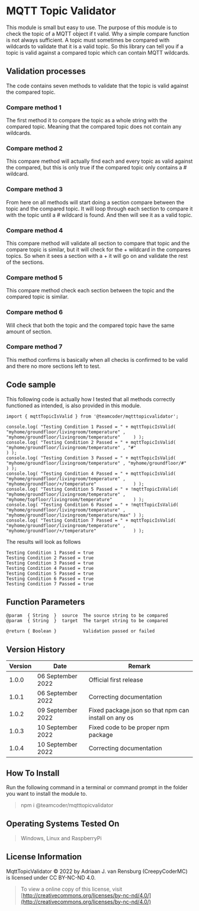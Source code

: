 # MQTT Topic Validator
This module is small but easy to use. The purpose of this module is to check the topic of a MQTT object if t valid. Why a simple compare function is not always sufficient. A topic must sometimes be compared with wildcards to validate that it is a valid topic. So this library can tell you if a topic is valid against a compared topic which can contain MQTT wildcards.
## Validation processes
The code contains seven methods to validate that the topic is valid against the compared topic.
### Compare method 1
The first method it to compare the topic as a whole string with the compared topic. Meaning that the compared topic does not contain any wildcards.
### Compare method 2
This compare method will actually find each and every topic as valid against the compared, but this is only true if the compared topic only contains a # wildcard.
### Compare method 3
From here on all methods will start doing a section compare between the topic and the compared topic. It will loop through each section to compare it with the topic until a # wildcard is found. And then will see it as a valid topic.
### Compare method 4
This compare method will validate all section to compare that topic and the compare topic is similar, but it will check for the + wildcard in the compares topics. So when it sees a section with a + it will go on and validate the rest of the sections.
### Compare method 5
This compare method check each section between the topic and the compared topic is similar.
### Compare method 6
Will check that both the topic and the compared topic have the same amount of section.
### Compare method 7
This method confirms is basically when all checks is confirmed to be valid and there no more sections left to test.
## Code sample
This following code is actually how I tested that all methods correctly functioned as intended, is also provided in this module.
```
import { mqttTopicIsValid } from '@teamcoder/mqtttopicvalidator';

console.log( "Testing Condition 1 Passed = " + mqttTopicIsValid(  "myhome/groundfloor/livingroom/temperature" , "myhome/groundfloor/livingroom/temperature"     ) );
console.log( "Testing Condition 2 Passed = " + mqttTopicIsValid(  "myhome/groundfloor/livingroom/temperature" , "#"                                             ) );
console.log( "Testing Condition 3 Passed = " + mqttTopicIsValid(  "myhome/groundfloor/livingroom/temperature" , "myhome/groundfloor/#"                          ) );
console.log( "Testing Condition 4 Passed = " + mqttTopicIsValid(  "myhome/groundfloor/livingroom/temperature" , "myhome/groundfloor/+/temperature"              ) );
console.log( "Testing Condition 5 Passed = " + !mqttTopicIsValid( "myhome/groundfloor/livingroom/temperature" , "myhome/topfloor/livingroom/temperature"        ) );
console.log( "Testing Condition 6 Passed = " + !mqttTopicIsValid( "myhome/groundfloor/livingroom/temperature" , "myhome/groundfloor/livingroom/temperature/max" ) );
console.log( "Testing Condition 7 Passed = " + mqttTopicIsValid(  "myhome/groundfloor/livingroom/temperature" , "myhome/groundfloor/+/temperature"              ) );
```
The results will look as follows
```
Testing Condition 1 Passed = true
Testing Condition 2 Passed = true
Testing Condition 3 Passed = true
Testing Condition 4 Passed = true
Testing Condition 5 Passed = true
Testing Condition 6 Passed = true
Testing Condition 7 Passed = true
```
## Function Parameters
```
@param  { String  }  source  The source string to be compared
@param  { String  }  target  The target string to be compared

@return { Boolean }          Validation passed or failed
```
## Version History
| Version  | Date                   | Remark                                                |
|----------|------------------------|-------------------------------------------------------|
| 1.0.0    | 06 September 2022      | Official first release                                |
| 1.0.1    | 06 September 2022      | Correcting documentation                              |
| 1.0.2    | 09 September 2022      | Fixed package.json so that npm can install on any os  |
| 1.0.3    | 10 September 2022      | Fixed code to be proper npm package                   |
| 1.0.4    | 10 September 2022      | Correcting documentation                              |
## How To Install
Run the following command in a terminal or command prompt in the folder you want to install the module to.
> npm i @teamcoder/mqtttopicvalidator
## Operating Systems Tested On
>Windows, Linux and RaspberryPi
## License Information
MqttTopicValidator © 2022 by Adriaan J. van Rensburg (CreepyCoderMC) is licensed under CC BY-NC-ND 4.0.
> To view a online copy of this license, visit [http://creativecommons.org/licenses/by-nc-nd/4.0/](http://creativecommons.org/licenses/by-nc-nd/4.0/)